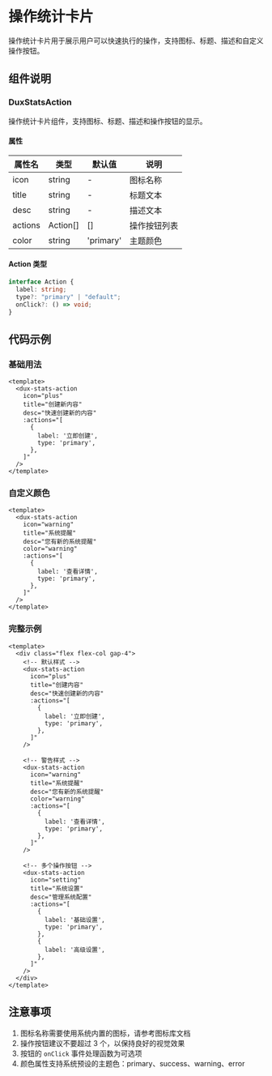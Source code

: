 # 操作统计卡片

操作统计卡片用于展示用户可以快速执行的操作，支持图标、标题、描述和自定义操作按钮。

## 组件说明

### DuxStatsAction

操作统计卡片组件，支持图标、标题、描述和操作按钮的显示。

#### 属性

| 属性名  | 类型     | 默认值    | 说明         |
| ------- | -------- | --------- | ------------ |
| icon    | string   | -         | 图标名称     |
| title   | string   | -         | 标题文本     |
| desc    | string   | -         | 描述文本     |
| actions | Action[] | []        | 操作按钮列表 |
| color   | string   | 'primary' | 主题颜色     |

#### Action 类型

```typescript
interface Action {
  label: string;
  type?: "primary" | "default";
  onClick?: () => void;
}
```

## 代码示例

### 基础用法

```vue
<template>
  <dux-stats-action
    icon="plus"
    title="创建新内容"
    desc="快速创建新的内容"
    :actions="[
      {
        label: '立即创建',
        type: 'primary',
      },
    ]"
  />
</template>
```

### 自定义颜色

```vue
<template>
  <dux-stats-action
    icon="warning"
    title="系统提醒"
    desc="您有新的系统提醒"
    color="warning"
    :actions="[
      {
        label: '查看详情',
        type: 'primary',
      },
    ]"
  />
</template>
```

### 完整示例

```vue
<template>
  <div class="flex flex-col gap-4">
    <!-- 默认样式 -->
    <dux-stats-action
      icon="plus"
      title="创建内容"
      desc="快速创建新的内容"
      :actions="[
        {
          label: '立即创建',
          type: 'primary',
        },
      ]"
    />

    <!-- 警告样式 -->
    <dux-stats-action
      icon="warning"
      title="系统提醒"
      desc="您有新的系统提醒"
      color="warning"
      :actions="[
        {
          label: '查看详情',
          type: 'primary',
        },
      ]"
    />

    <!-- 多个操作按钮 -->
    <dux-stats-action
      icon="setting"
      title="系统设置"
      desc="管理系统配置"
      :actions="[
        {
          label: '基础设置',
          type: 'primary',
        },
        {
          label: '高级设置',
        },
      ]"
    />
  </div>
</template>
```

## 注意事项

1. 图标名称需要使用系统内置的图标，请参考图标库文档
2. 操作按钮建议不要超过 3 个，以保持良好的视觉效果
3. 按钮的 `onClick` 事件处理函数为可选项
4. 颜色属性支持系统预设的主题色：primary、success、warning、error
